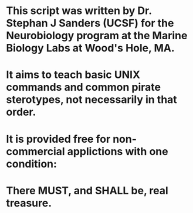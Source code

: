 # This script was written by Dr. Stephan J Sanders (UCSF) for the Neurobiology program at the Marine Biology Labs at Wood's Hole, MA.
# It aims to teach basic UNIX commands and common pirate sterotypes, not necessarily in that order.
# It is provided free for non-commercial applictions with one condition:
# There MUST, and SHALL be, real treasure.
